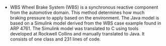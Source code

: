 - WBS
Wheel Brake System (WBS) is a synchronous reactive component from the automotive domain. This method determines how much braking pressure to apply based on the environment. The Java model is based on a Simulink model derived from the WBS case example found in ARP 4761. The Simulink model was translated to C using tools developed at Rockwell Collins and manually translated to Java. It consists of one class and 231 lines of code.